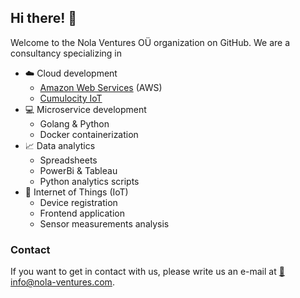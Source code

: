 ## Hi there! 👋

Welcome to the Nola Ventures OÜ organization on GitHub. We are a consultancy specializing in

* ☁️ Cloud development
  - [Amazon Web Services](https://aws.amazon.com/de/?nc2=h_lg) (AWS)
  - [Cumulocity IoT](https://www.softwareag.com/en_corporate/platform/iot/iot-analytics-platform.html?utm_source=google&utm_medium=cpc&utm_campaign=iot_smart-products&utm_region=hq&utm_subcampaign=stg-2&utm_content=stg-2_webpage_cumulocity-iot-platform&gclid=Cj0KCQiAiJSeBhCCARIsAHnAzT-LQMBKSE51J01TtfuxPXJNVNdLvu0UPh-bx5oK3voYmssw1NsqyzIaAjNAEALw_wcB)
* 💻 Microservice development 
  - Golang & Python
  - Docker containerization
* 📈 Data analytics
  - Spreadsheets
  - PowerBi & Tableau
  - Python analytics scripts
* 📡 Internet of Things (IoT)
  - Device registration
  - Frontend application
  - Sensor measurements analysis

### Contact
If you want to get in contact with us, please write us an e-mail at [📧 info@nola-ventures.com](mailto:info@nola-ventures.com).
